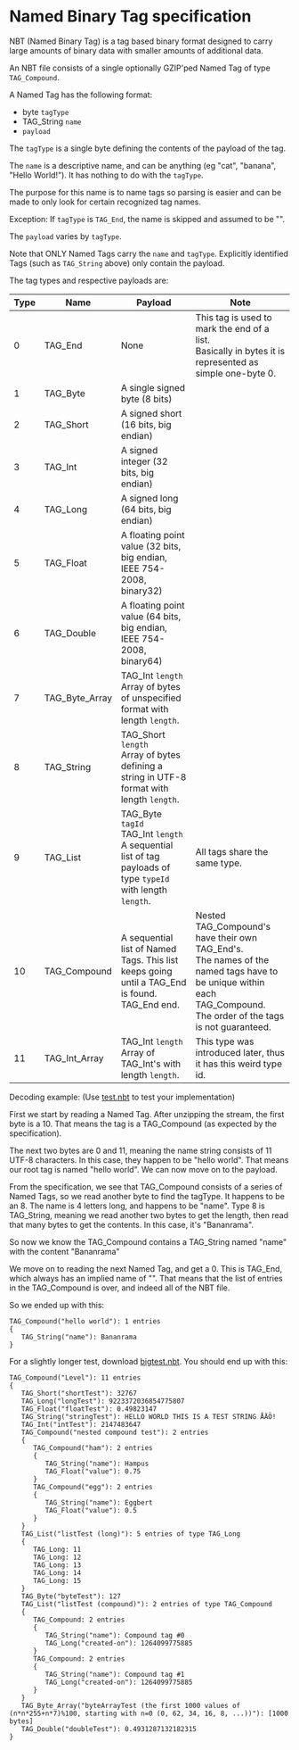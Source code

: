 # Named Binary Tag specification

NBT (Named Binary Tag) is a tag based binary format designed to carry large amounts of binary data with smaller amounts of additional data.

An NBT file consists of a single optionally GZIP'ped Named Tag of type `TAG_Compound`.

A Named Tag has the following format:
- byte `tagType`
- TAG_String `name`
- `payload`

The `tagType` is a single byte defining the contents of the payload of the tag.

The `name` is a descriptive name, and can be anything (eg "cat", "banana", "Hello World!"). It has nothing to do with the `tagType`.

The purpose for this name is to name tags so parsing is easier and can be made to only look for certain recognized tag names.

Exception: If `tagType` is `TAG_End`, the name is skipped and assumed to be "".

The `payload` varies by `tagType`.

Note that ONLY Named Tags carry the `name` and `tagType`. Explicitly identified Tags (such as `TAG_String` above) only contain the payload.

The tag types and respective payloads are:

 Type | Name           | Payload                                                                                                              | Note 
 ---- | -------------- | -------------------------------------------------------------------------------------------------------------------- | --------------------------------------------------------------------------------------------------------------------------------------------------------------------------
 0    | TAG_End        | None                                                                                                                 | This tag is used to mark the end of a list. <br> Basically in bytes it is represented as simple one-byte 0.
 1    | TAG_Byte       | A single signed byte (8 bits)                                                                                        |
 2    | TAG_Short      | A signed short (16 bits, big endian)                                                                                 |
 3    | TAG_Int        | A signed integer (32 bits, big endian)                                                                               |
 4    | TAG_Long       | A signed long (64 bits, big endian)                                                                                  |
 5    | TAG_Float      | A floating point value (32 bits, big endian, IEEE 754-2008, binary32)                                                |
 6    | TAG_Double     | A floating point value (64 bits, big endian, IEEE 754-2008, binary64)                                                |
 7    | TAG_Byte_Array | TAG_Int `length` <br> Array of bytes of unspecified format with length `length`.                                     |
 8    | TAG_String     | TAG_Short `length` <br> Array of bytes defining a string in UTF-8 format with length `length`.                       |
 9    | TAG_List       | TAG_Byte `tagId` <br> TAG_Int `length` <br> A sequential list of tag payloads of type `typeId` with length `length`. | All tags share the same type.
 10   | TAG_Compound   | A sequential list of Named Tags. This list keeps going until a TAG_End is found. <br> TAG_End end.                   | Nested TAG_Compound's have their own TAG_End's. <br> The names of the named tags have to be unique within each TAG_Compound. <br> The order of the tags is not guaranteed.
 11   | TAG_Int_Array  | TAG_Int `length` <br> Array of TAG_Int's with length `length`.                                                       | This type was introduced later, thus it has this weird type id.


Decoding example:
(Use [test.nbt](https://raw.githubusercontent.com/anti344/ScalafiedNBT/master/specs/test.nbt) to test your implementation)

First we start by reading a Named Tag.
After unzipping the stream, the first byte is a 10. That means the tag is a TAG_Compound (as expected by the specification).

The next two bytes are 0 and 11, meaning the name string consists of 11 UTF-8 characters. In this case, they happen to be "hello world".
That means our root tag is named "hello world". We can now move on to the payload.

From the specification, we see that TAG_Compound consists of a series of Named Tags, so we read another byte to find the tagType.
It happens to be an 8. The name is 4 letters long, and happens to be "name". Type 8 is TAG_String, meaning we read another two bytes to get the length,
then read that many bytes to get the contents. In this case, it's "Bananrama".

So now we know the TAG_Compound contains a TAG_String named "name" with the content "Bananrama"

We move on to reading the next Named Tag, and get a 0. This is TAG_End, which always has an implied name of "". That means that the list of entries
in the TAG_Compound is over, and indeed all of the NBT file.

So we ended up with this:

```
TAG_Compound("hello world"): 1 entries
{
   TAG_String("name"): Bananrama
}
```

For a slightly longer test, download [bigtest.nbt](https://raw.githubusercontent.com/anti344/ScalafiedNBT/master/specs/bigtest.nbt).
You should end up with this:

```
TAG_Compound("Level"): 11 entries
{
   TAG_Short("shortTest"): 32767
   TAG_Long("longTest"): 9223372036854775807
   TAG_Float("floatTest"): 0.49823147
   TAG_String("stringTest"): HELLO WORLD THIS IS A TEST STRING ÅÄÖ!
   TAG_Int("intTest"): 2147483647
   TAG_Compound("nested compound test"): 2 entries
   {
      TAG_Compound("ham"): 2 entries
      {
         TAG_String("name"): Hampus
         TAG_Float("value"): 0.75
      }
      TAG_Compound("egg"): 2 entries
      {
         TAG_String("name"): Eggbert
         TAG_Float("value"): 0.5
      }
   }
   TAG_List("listTest (long)"): 5 entries of type TAG_Long
   {
      TAG_Long: 11
      TAG_Long: 12
      TAG_Long: 13
      TAG_Long: 14
      TAG_Long: 15
   }
   TAG_Byte("byteTest"): 127
   TAG_List("listTest (compound)"): 2 entries of type TAG_Compound
   {
      TAG_Compound: 2 entries
      {
         TAG_String("name"): Compound tag #0
         TAG_Long("created-on"): 1264099775885
      }
      TAG_Compound: 2 entries
      {
         TAG_String("name"): Compound tag #1
         TAG_Long("created-on"): 1264099775885
      }
   }
   TAG_Byte_Array("byteArrayTest (the first 1000 values of (n*n*255+n*7)%100, starting with n=0 (0, 62, 34, 16, 8, ...))"): [1000 bytes]
   TAG_Double("doubleTest"): 0.4931287132182315
}
```